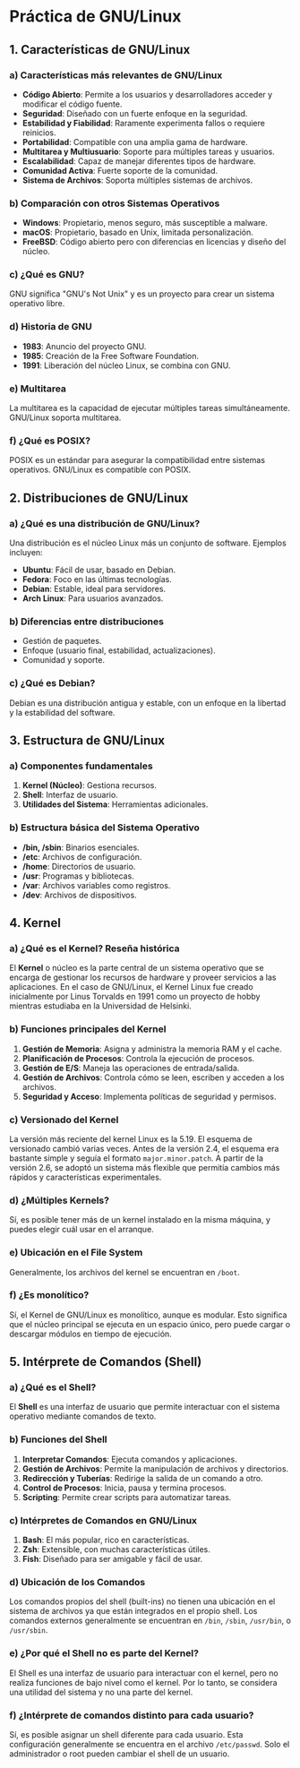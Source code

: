 # Práctica de GNU/Linux

## 1. Características de GNU/Linux

### a) Características más relevantes de GNU/Linux

- **Código Abierto**: Permite a los usuarios y desarrolladores acceder y modificar el código fuente.
- **Seguridad**: Diseñado con un fuerte enfoque en la seguridad.
- **Estabilidad y Fiabilidad**: Raramente experimenta fallos o requiere reinicios.
- **Portabilidad**: Compatible con una amplia gama de hardware.
- **Multitarea y Multiusuario**: Soporte para múltiples tareas y usuarios.
- **Escalabilidad**: Capaz de manejar diferentes tipos de hardware.
- **Comunidad Activa**: Fuerte soporte de la comunidad.
- **Sistema de Archivos**: Soporta múltiples sistemas de archivos.

### b) Comparación con otros Sistemas Operativos

- **Windows**: Propietario, menos seguro, más susceptible a malware.
- **macOS**: Propietario, basado en Unix, limitada personalización.
- **FreeBSD**: Código abierto pero con diferencias en licencias y diseño del núcleo.

### c) ¿Qué es GNU?

GNU significa "GNU's Not Unix" y es un proyecto para crear un sistema operativo libre.

### d) Historia de GNU

- **1983**: Anuncio del proyecto GNU.
- **1985**: Creación de la Free Software Foundation.
- **1991**: Liberación del núcleo Linux, se combina con GNU.

### e) Multitarea

La multitarea es la capacidad de ejecutar múltiples tareas simultáneamente. GNU/Linux soporta multitarea.

### f) ¿Qué es POSIX?

POSIX es un estándar para asegurar la compatibilidad entre sistemas operativos. GNU/Linux es compatible con POSIX.

## 2. Distribuciones de GNU/Linux

### a) ¿Qué es una distribución de GNU/Linux?

Una distribución es el núcleo Linux más un conjunto de software. Ejemplos incluyen:

- **Ubuntu**: Fácil de usar, basado en Debian.
- **Fedora**: Foco en las últimas tecnologías.
- **Debian**: Estable, ideal para servidores.
- **Arch Linux**: Para usuarios avanzados.

### b) Diferencias entre distribuciones

- Gestión de paquetes.
- Enfoque (usuario final, estabilidad, actualizaciones).
- Comunidad y soporte.

### c) ¿Qué es Debian?

Debian es una distribución antigua y estable, con un enfoque en la libertad y la estabilidad del software.

## 3. Estructura de GNU/Linux

### a) Componentes fundamentales

1. **Kernel (Núcleo)**: Gestiona recursos.
2. **Shell**: Interfaz de usuario.
3. **Utilidades del Sistema**: Herramientas adicionales.

### b) Estructura básica del Sistema Operativo

- **/bin, /sbin**: Binarios esenciales.
- **/etc**: Archivos de configuración.
- **/home**: Directorios de usuario.
- **/usr**: Programas y bibliotecas.
- **/var**: Archivos variables como registros.
- **/dev**: Archivos de dispositivos.

## 4. Kernel

### a) ¿Qué es el Kernel? Reseña histórica

El **Kernel** o núcleo es la parte central de un sistema operativo que se encarga de gestionar los recursos de hardware y proveer servicios a las aplicaciones. En el caso de GNU/Linux, el Kernel Linux fue creado inicialmente por Linus Torvalds en 1991 como un proyecto de hobby mientras estudiaba en la Universidad de Helsinki.

### b) Funciones principales del Kernel

1. **Gestión de Memoria**: Asigna y administra la memoria RAM y el cache.
2. **Planificación de Procesos**: Controla la ejecución de procesos.
3. **Gestión de E/S**: Maneja las operaciones de entrada/salida.
4. **Gestión de Archivos**: Controla cómo se leen, escriben y acceden a los archivos.
5. **Seguridad y Acceso**: Implementa políticas de seguridad y permisos.

### c) Versionado del Kernel

La versión más reciente del kernel Linux es la 5.19. El esquema de versionado cambió varias veces. Antes de la versión 2.4, el esquema era bastante simple y seguía el formato `major.minor.patch`. A partir de la versión 2.6, se adoptó un sistema más flexible que permitía cambios más rápidos y características experimentales.

### d) ¿Múltiples Kernels?

Sí, es posible tener más de un kernel instalado en la misma máquina, y puedes elegir cuál usar en el arranque.

### e) Ubicación en el File System

Generalmente, los archivos del kernel se encuentran en `/boot`.

### f) ¿Es monolítico?

Sí, el Kernel de GNU/Linux es monolítico, aunque es modular. Esto significa que el núcleo principal se ejecuta en un espacio único, pero puede cargar o descargar módulos en tiempo de ejecución.

## 5. Intérprete de Comandos (Shell)

### a) ¿Qué es el Shell?

El **Shell** es una interfaz de usuario que permite interactuar con el sistema operativo mediante comandos de texto.

### b) Funciones del Shell

1. **Interpretar Comandos**: Ejecuta comandos y aplicaciones.
2. **Gestión de Archivos**: Permite la manipulación de archivos y directorios.
3. **Redirección y Tuberías**: Redirige la salida de un comando a otro.
4. **Control de Procesos**: Inicia, pausa y termina procesos.
5. **Scripting**: Permite crear scripts para automatizar tareas.

### c) Intérpretes de Comandos en GNU/Linux

1. **Bash**: El más popular, rico en características.
2. **Zsh**: Extensible, con muchas características útiles.
3. **Fish**: Diseñado para ser amigable y fácil de usar.

### d) Ubicación de los Comandos

Los comandos propios del shell (built-ins) no tienen una ubicación en el sistema de archivos ya que están integrados en el propio shell. Los comandos externos generalmente se encuentran en `/bin`, `/sbin`, `/usr/bin`, o `/usr/sbin`.

### e) ¿Por qué el Shell no es parte del Kernel?

El Shell es una interfaz de usuario para interactuar con el kernel, pero no realiza funciones de bajo nivel como el kernel. Por lo tanto, se considera una utilidad del sistema y no una parte del kernel.

### f) ¿Intérprete de comandos distinto para cada usuario?

Sí, es posible asignar un shell diferente para cada usuario. Esta configuración generalmente se encuentra en el archivo `/etc/passwd`. Solo el administrador o root pueden cambiar el shell de un usuario.

